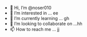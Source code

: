 - 👋 Hi, I’m @noser010
- 👀 I’m interested in ... ee
- 🌱 I’m currently learning ... gh
- 💞️ I’m looking to collaborate on ...hh
- 📫 How to reach me ... jj

<!---
noser010/noser010 is a ✨ special ✨ repository because its `README.md` (this file) appears on your GitHub profile.
You can click the Preview link to take a look at your changes.
--->

